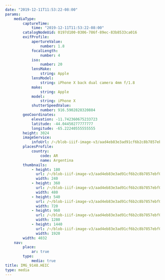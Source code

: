 ```yaml
---
date: "2019-12-11T11:53:22-08:00"
params:
    mediaType:
        captureTime:
            time: "2019-12-11T11:53:22-08:00"
        catalogNodeUid: 0197d100-0306-786f-89ec-83b8533ca016
        exifProfile:
            apertureValue:
                number: 1.8
            focalLength:
                number: 4
            iso:
                number: 20
            lensMake:
                string: Apple
            lensModel:
                string: iPhone X back dual camera 4mm f/1.8
            make:
                string: Apple
            model:
                string: iPhone X
            shutterSpeedValue:
                number: 916.5902828320884
        geoCoordinates:
            elevation: -11.742360675233723
            latitude: -44.04450277777777
            longitude: -65.22240555555555
        height: 3024
        imageService:
            infoUrl: /~/blob-iiif-image-v3/aad4eb83e3ad91cf6b2c8b7857ebf029baddcb374b0dcdb9f1021c69357e4334/info.json
        placesProfile:
            country:
                code: AR
                name: Argentina
        thumbnails:
            - height: 180
              url: /~/blob-iiif-image-v3/aad4eb83e3ad91cf6b2c8b7857ebf029baddcb374b0dcdb9f1021c69357e4334/full/240%2C180/0/default.jpg
              width: 240
            - height: 360
              url: /~/blob-iiif-image-v3/aad4eb83e3ad91cf6b2c8b7857ebf029baddcb374b0dcdb9f1021c69357e4334/full/480%2C360/0/default.jpg
              width: 480
            - height: 540
              url: /~/blob-iiif-image-v3/aad4eb83e3ad91cf6b2c8b7857ebf029baddcb374b0dcdb9f1021c69357e4334/full/720%2C540/0/default.jpg
              width: 720
            - height: 960
              url: /~/blob-iiif-image-v3/aad4eb83e3ad91cf6b2c8b7857ebf029baddcb374b0dcdb9f1021c69357e4334/full/1280%2C960/0/default.jpg
              width: 1280
            - height: 1440
              url: /~/blob-iiif-image-v3/aad4eb83e3ad91cf6b2c8b7857ebf029baddcb374b0dcdb9f1021c69357e4334/full/1920%2C1440/0/default.jpg
              width: 1920
        width: 4032
    nav:
        place:
            ar: true
        type:
            media: true
title: IMG_9148.HEIC
type: media
---
```

